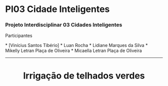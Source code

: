 <h1>PI03 Cidade Inteligentes</h1>
<h3>Projeto Interdisciplinar 03 Cidades Inteligentes</h3> 
<p>Participantes</p>
* [Vinícius Santos Tibério]
* Luan Rocha
* Lidiane Marques da Silva
* Mikelly Letran Plaça de Oliveira
* Micaella Letran Plaça de Oliveira
<hr>
<h1 align="center">Irrigação de telhados verdes</h1>
